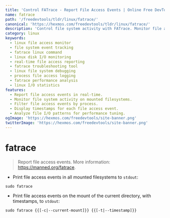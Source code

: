 ```yaml
---
title: 'Control FATrace - Report File Access Events | Online Free DevTools by Hexmos'
name: fatrace
path: '/freedevtools/tldr/linux/fatrace/'
canonical: 'https://hexmos.com/freedevtools/tldr/linux/fatrace/'
description: 'Control file system activity with FATrace. Monitor file access events on Linux systems for debugging and performance analysis. Free online tool, no registration required.'
category: linux
keywords:
  - linux file access monitor
  - file system event tracking
  - fatrace linux command
  - linux disk I/O monitoring
  - real-time file access reporting
  - fatrace troubleshooting tool
  - linux file system debugging
  - process file access logging
  - fatrace performance analysis
  - linux I/O statistics
features:
  - Report file access events in real-time.
  - Monitor file system activity on mounted filesystems.
  - Filter file access events by process.
  - Display timestamps for each file access event.
  - Analyze file I/O patterns for performance tuning.
ogImage: 'https://hexmos.com/freedevtools/site-banner.png'
twitterImage: 'https://hexmos.com/freedevtools/site-banner.png'
---
```


# fatrace

> Report file access events.
> More information: <https://manned.org/fatrace>.

- Print file access events in all mounted filesystems to `stdout`:

`sudo fatrace`

- Print file access events on the mount of the current directory, with timestamps, to `stdout`:

`sudo fatrace {{[-c|--current-mount]}} {{[-t|--timestamp]}}`
